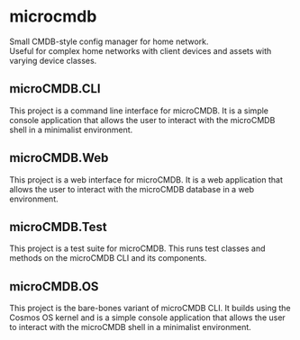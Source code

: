 # microcmdb
Small CMDB-style config manager for home network.  
Useful for complex home networks with client devices and assets with varying device classes.  
  
## microCMDB.CLI
  This project is a command line interface for microCMDB.
  It is a simple console application that allows the user to interact with the microCMDB shell in a minimalist environment.
## microCMDB.Web
  This project is a web interface for microCMDB.
  It is a web application that allows the user to interact with the microCMDB database in a web environment.
## microCMDB.Test
  This project is a test suite for microCMDB.
  This runs test classes and methods on the microCMDB CLI and its components.
## microCMDB.OS
  This project is the bare-bones variant of microCMDB CLI. 
  It builds using the Cosmos OS kernel and is a simple console application that allows the user to interact with the microCMDB shell in a minimalist environment.

